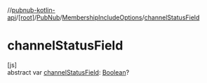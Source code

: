 //[pubnub-kotlin-api](../../../../index.md)/[[root]](../../index.md)/[PubNub](../index.md)/[MembershipIncludeOptions](index.md)/[channelStatusField](channel-status-field.md)

# channelStatusField

[js]\
abstract var [channelStatusField](channel-status-field.md): [Boolean](https://kotlinlang.org/api/core/kotlin-stdlib/kotlin/-boolean/index.html)?
